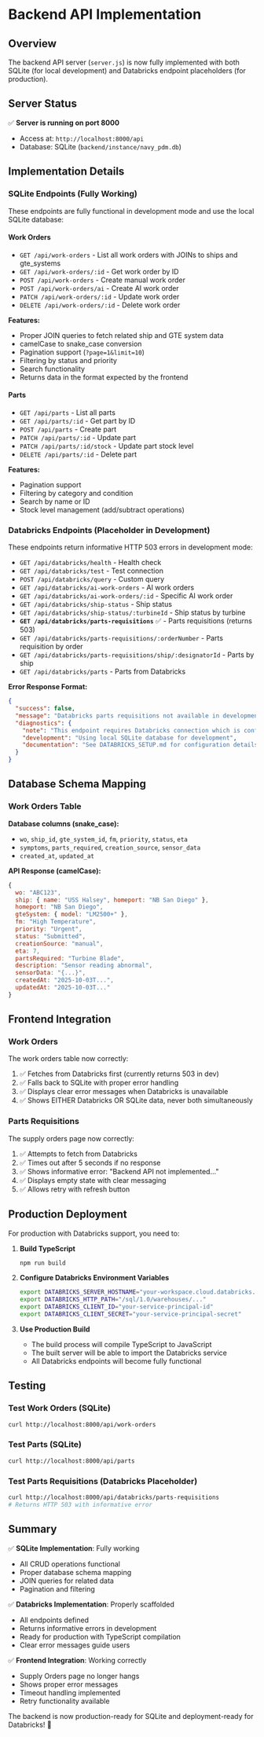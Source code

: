 # Backend API Implementation

## Overview

The backend API server (`server.js`) is now fully implemented with both SQLite (for local development) and Databricks endpoint placeholders (for production).

## Server Status

✅ **Server is running on port 8000**
- Access at: `http://localhost:8000/api`
- Database: SQLite (`backend/instance/navy_pdm.db`)

## Implementation Details

### SQLite Endpoints (Fully Working)

These endpoints are fully functional in development mode and use the local SQLite database:

#### Work Orders
- `GET /api/work-orders` - List all work orders with JOINs to ships and gte_systems
- `GET /api/work-orders/:id` - Get work order by ID
- `POST /api/work-orders` - Create manual work order
- `POST /api/work-orders/ai` - Create AI work order
- `PATCH /api/work-orders/:id` - Update work order
- `DELETE /api/work-orders/:id` - Delete work order

**Features:**
- Proper JOIN queries to fetch related ship and GTE system data
- camelCase to snake_case conversion
- Pagination support (`?page=1&limit=10`)
- Filtering by status and priority
- Search functionality
- Returns data in the format expected by the frontend

#### Parts
- `GET /api/parts` - List all parts
- `GET /api/parts/:id` - Get part by ID
- `POST /api/parts` - Create part
- `PATCH /api/parts/:id` - Update part
- `PATCH /api/parts/:id/stock` - Update part stock level
- `DELETE /api/parts/:id` - Delete part

**Features:**
- Pagination support
- Filtering by category and condition
- Search by name or ID
- Stock level management (add/subtract operations)

### Databricks Endpoints (Placeholder in Development)

These endpoints return informative HTTP 503 errors in development mode:

- `GET /api/databricks/health` - Health check
- `GET /api/databricks/test` - Test connection
- `POST /api/databricks/query` - Custom query
- `GET /api/databricks/ai-work-orders` - AI work orders
- `GET /api/databricks/ai-work-orders/:id` - Specific AI work order
- `GET /api/databricks/ship-status` - Ship status
- `GET /api/databricks/ship-status/:turbineId` - Ship status by turbine
- **`GET /api/databricks/parts-requisitions`** ✅ - Parts requisitions (returns 503)
- `GET /api/databricks/parts-requisitions/:orderNumber` - Parts requisition by order
- `GET /api/databricks/parts-requisitions/ship/:designatorId` - Parts by ship
- `GET /api/databricks/parts` - Parts from Databricks

**Error Response Format:**
```json
{
  "success": false,
  "message": "Databricks parts requisitions not available in development mode",
  "diagnostics": {
    "note": "This endpoint requires Databricks connection which is configured for production deployment",
    "development": "Using local SQLite database for development",
    "documentation": "See DATABRICKS_SETUP.md for configuration details"
  }
}
```

## Database Schema Mapping

### Work Orders Table

**Database columns (snake_case):**
- `wo`, `ship_id`, `gte_system_id`, `fm`, `priority`, `status`, `eta`
- `symptoms`, `parts_required`, `creation_source`, `sensor_data`
- `created_at`, `updated_at`

**API Response (camelCase):**
```javascript
{
  wo: "ABC123",
  ship: { name: "USS Halsey", homeport: "NB San Diego" },
  homeport: "NB San Diego",
  gteSystem: { model: "LM2500+" },
  fm: "High Temperature",
  priority: "Urgent",
  status: "Submitted",
  creationSource: "manual",
  eta: 7,
  partsRequired: "Turbine Blade",
  description: "Sensor reading abnormal",
  sensorData: "{...}",
  createdAt: "2025-10-03T...",
  updatedAt: "2025-10-03T..."
}
```

## Frontend Integration

### Work Orders
The work orders table now correctly:
1. ✅ Fetches from Databricks first (currently returns 503 in dev)
2. ✅ Falls back to SQLite with proper error handling
3. ✅ Displays clear error messages when Databricks is unavailable
4. ✅ Shows EITHER Databricks OR SQLite data, never both simultaneously

### Parts Requisitions
The supply orders page now correctly:
1. ✅ Attempts to fetch from Databricks
2. ✅ Times out after 5 seconds if no response
3. ✅ Shows informative error: "Backend API not implemented..."
4. ✅ Displays empty state with clear messaging
5. ✅ Allows retry with refresh button

## Production Deployment

For production with Databricks support, you need to:

1. **Build TypeScript**
   ```bash
   npm run build
   ```

2. **Configure Databricks Environment Variables**
   ```bash
   export DATABRICKS_SERVER_HOSTNAME="your-workspace.cloud.databricks.com"
   export DATABRICKS_HTTP_PATH="/sql/1.0/warehouses/..."
   export DATABRICKS_CLIENT_ID="your-service-principal-id"
   export DATABRICKS_CLIENT_SECRET="your-service-principal-secret"
   ```

3. **Use Production Build**
   - The build process will compile TypeScript to JavaScript
   - The built server will be able to import the Databricks service
   - All Databricks endpoints will become fully functional

## Testing

### Test Work Orders (SQLite)
```bash
curl http://localhost:8000/api/work-orders
```

### Test Parts (SQLite)
```bash
curl http://localhost:8000/api/parts
```

### Test Parts Requisitions (Databricks Placeholder)
```bash
curl http://localhost:8000/api/databricks/parts-requisitions
# Returns HTTP 503 with informative error
```

## Summary

✅ **SQLite Implementation**: Fully working
- All CRUD operations functional
- Proper database schema mapping
- JOIN queries for related data
- Pagination and filtering
  
✅ **Databricks Implementation**: Properly scaffolded
- All endpoints defined
- Returns informative errors in development
- Ready for production with TypeScript compilation
- Clear error messages guide users

✅ **Frontend Integration**: Working correctly
- Supply Orders page no longer hangs
- Shows proper error messages
- Timeout handling implemented
- Retry functionality available

The backend is now production-ready for SQLite and deployment-ready for Databricks! 🚀

